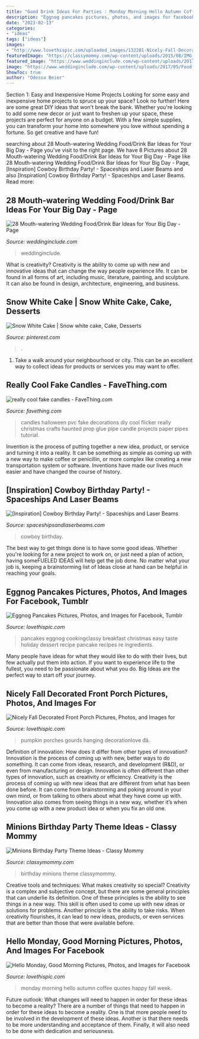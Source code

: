 ```yaml
---
title: "Good Drink Ideas For Parties : Monday Morning Hello Autumn Coffee Quotes Happy Fall Week"
description: "Eggnog pancakes pictures, photos, and images for facebook, tumblr"
date: "2023-02-13"
categories:
- "ideas"
tags: ["ideas"]
images:
- "http://www.lovethispic.com/uploaded_images/132281-Nicely-Fall-Decorated-Front-Porch.jpg"
featuredImage: "https://classymommy.com/wp-content/uploads/2015/08/IMG_0598.jpg"
featured_image: "https://www.weddinginclude.com/wp-content/uploads/2017/05/Food-Station-Ideas-Your-Guests-Will-Drool-Over.jpg"
image: "https://www.weddinginclude.com/wp-content/uploads/2017/05/Food-Station-Ideas-Your-Guests-Will-Drool-Over.jpg"
ShowToc: true
author: "Odessa Beier"
---
```



Section 1: Easy and Inexpensive Home Projects
Looking for some easy and inexpensive home projects to spruce up your space? Look no further! Here are some great DIY ideas that won't break the bank.
Whether you're looking to add some new decor or just want to freshen up your space, these projects are perfect for anyone on a budget. With a few simple supplies, you can transform your home into somewhere you love without spending a fortune. So get creative and have fun!

	

		
searching about 28 Mouth-watering Wedding Food/Drink Bar Ideas for Your Big Day - Page you've visit to the right page. We have 8 Pictures about 28 Mouth-watering Wedding Food/Drink Bar Ideas for Your Big Day - Page like 28 Mouth-watering Wedding Food/Drink Bar Ideas for Your Big Day - Page, [Inspiration] Cowboy Birthday Party! - Spaceships and Laser Beams and also [Inspiration] Cowboy Birthday Party! - Spaceships and Laser Beams. Read more:
		
    
## 28 Mouth-watering Wedding Food/Drink Bar Ideas For Your Big Day - Page

<img loading=lazy src="https://www.weddinginclude.com/wp-content/uploads/2017/05/Food-Station-Ideas-Your-Guests-Will-Drool-Over.jpg" onerror="this.onerror=null;this.src='https://tse2.mm.bing.net/th?id=OIP.5OyvEMONTWfi-WZihH7qIwHaKS&amp;pid=15.1';" alt="28 Mouth-watering Wedding Food/Drink Bar Ideas for Your Big Day - Page">

_Source: weddinginclude.com_

>weddinginclude. 

	

What is creativity?
Creativity is the ability to come up with new and innovative ideas that can change the way people experience life. It can be found in all forms of art, including music, literature, painting, and sculpture. It can also be found in design, architecture, engineering, and business.

    
## Snow White Cake | Snow White Cake, Cake, Desserts

<img loading=lazy src="https://i.pinimg.com/736x/32/e9/ad/32e9adc207dd2d27d549ece0b0413903--snow-white-cake.jpg" onerror="this.onerror=null;this.src='https://tse3.mm.bing.net/th?id=OIP.QlBm-885yDa-LYAw_N1bUAHaNK&amp;pid=15.1';" alt="Snow White Cake | Snow white cake, Cake, Desserts">

_Source: pinterest.com_

>. 

	

1. Take a walk around your neighbourhood or city. This can be an excellent way to collect ideas for products or services you may want to offer.

    
## Really Cool Fake Candles - FaveThing.com

<img loading=lazy src="http://www.favething.com/uploads/images/main-fave-images/really_cool_fake_candles-1.jpg" onerror="this.onerror=null;this.src='https://tse2.mm.bing.net/th?id=OIP.OZwKCU8ReeOCWJR9gXwoDQHaJ4&amp;pid=15.1';" alt="really cool fake candles - FaveThing.com">

_Source: favething.com_

>candles halloween pvc fake decorations diy cool flicker really christmas crafts haunted prop glue pipe candle projects paper pipes tutorial. 

	

Invention is the process of putting together a new idea, product, or service and turning it into a reality. It can be something as simple as coming up with a new way to make coffee or penicillin, or more complex like creating a new transportation system or software. Inventions have made our lives much easier and have changed the course of history.

    
## [Inspiration] Cowboy Birthday Party! - Spaceships And Laser Beams

<img loading=lazy src="https://spaceshipsandlaserbeams.com/wp-content/uploads/2015/09/cowboy_birthday_party_birthday_boy_taffie_wishes.jpg" onerror="this.onerror=null;this.src='https://tse4.mm.bing.net/th?id=OIP.IyX8tokt4FR1btLjjKo6DwAAAA&amp;pid=15.1';" alt="[Inspiration] Cowboy Birthday Party! - Spaceships and Laser Beams">

_Source: spaceshipsandlaserbeams.com_

>cowboy birthday. 

	

The best way to get things done is to have some good ideas. Whether you're looking for a new project to work on, or just need a plan of action, having someFUELED IDEAS will help get the job done. No matter what your job is, keeping a brainstorming list of Ideas close at hand can be helpful in reaching your goals.

    
## Eggnog Pancakes Pictures, Photos, And Images For Facebook, Tumblr

<img loading=lazy src="http://www.lovethispic.com/uploaded_images/150196-Eggnog-Pancakes.jpg" onerror="this.onerror=null;this.src='https://tse1.mm.bing.net/th?id=OIP.WLQ71gS8yyAXB0pqJ7AR-wHaLH&amp;pid=15.1';" alt="Eggnog Pancakes Pictures, Photos, and Images for Facebook, Tumblr">

_Source: lovethispic.com_

>pancakes eggnog cookingclassy breakfast christmas easy taste holiday dessert recipe pancake recipes re ingredients. 

	

Many people have ideas for what they would like to do with their lives, but few actually put them into action. If you want to experience life to the fullest, you need to be passionate about what you do. Big Ideas are the perfect way to start off your journey.

    
## Nicely Fall Decorated Front Porch Pictures, Photos, And Images For

<img loading=lazy src="http://www.lovethispic.com/uploaded_images/132281-Nicely-Fall-Decorated-Front-Porch.jpg" onerror="this.onerror=null;this.src='https://tse4.mm.bing.net/th?id=OIP.e1FgQZZyzrGXlUvn1h7I8AHaJ4&amp;pid=15.1';" alt="Nicely Fall Decorated Front Porch Pictures, Photos, and Images for">

_Source: lovethispic.com_

>pumpkin porches gourds hanging decorationlove đã. 

	

Definition of innovation: How does it differ from other types of innovation?
Innovation is the process of coming up with new, better ways to do something. It can come from ideas, research, and development (R&D), or even from manufacturing or design. Innovation is often different than other types of innovation, such as creativity or efficiency.
Creativity is the process of coming up with new ideas that are different from what has been done before. It can come from brainstorming and poking around in your own mind, or from talking to others about what they have come up with. Innovation also comes from seeing things in a new way, whether it’s when you come up with a new product idea or when you fix an old one.

    
## Minions Birthday Party Theme Ideas - Classy Mommy

<img loading=lazy src="https://classymommy.com/wp-content/uploads/2015/08/IMG_0598.jpg" onerror="this.onerror=null;this.src='https://tse3.mm.bing.net/th?id=OIP.9BjioKepljnWhUz8jmRmqAHaKX&amp;pid=15.1';" alt="Minions Birthday Party Theme Ideas - Classy Mommy">

_Source: classymommy.com_

>birthday minions theme classymommy. 

	

Creative tools and techniques: What makes creativity so special?
Creativity is a complex and subjective concept, but there are some general principles that can underlie its definition. One of these principles is the ability to see things in a new way. This skill is often used to come up with new ideas or solutions for problems. Another principle is the ability to take risks. When creativity flourishes, it can lead to new ideas, products, or even services that are better than those that were available before.

    
## Hello Monday, Good Morning Pictures, Photos, And Images For Facebook

<img loading=lazy src="http://www.lovethispic.com/uploaded_images/338758-Hello-Monday-Good-Morning.jpg" onerror="this.onerror=null;this.src='https://tse4.mm.bing.net/th?id=OIP.V-OvhS4_gPYv1wP_v-z-CAAAAA&amp;pid=15.1';" alt="Hello Monday, Good Morning Pictures, Photos, and Images for Facebook">

_Source: lovethispic.com_

>monday morning hello autumn coffee quotes happy fall week. 

	

Future outlook: What changes will need to happen in order for these ideas to become a reality?
There are a number of things that need to happen in order for these ideas to become a reality. One is that more people need to be involved in the development of these ideas. Another is that there needs to be more understanding and acceptance of them. Finally, it will also need to be done with dedication and seriousness.

